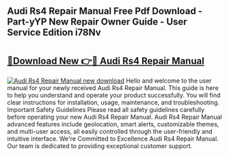 ## Audi Rs4 Repair Manual Free Pdf Download - Part-yYP New Repair Owner Guide - User Service Edition i78Nv

# <h2><a href="http://bc52364.oget.top/?id=Audi+Rs4+Repair+Manual">🔗Download New 👉🔴 Audi Rs4 Repair Manual</a></h2>

[![Audi Rs4 Repair Manual new download](https://i.imgur.com/5g1atiW.png)](http://bc52364.oget.top/?id=Audi+Rs4+Repair+Manual)
Hello and welcome to the user manual for your newly received Audi Rs4 Repair Manual. This guide is here to help you understand and operate your product successfully. You will find clear instructions for installation, usage, maintenance, and troubleshooting. Important Safety Guidelines Please read all safety guidelines carefully before operating your new Audi Rs4 Repair Manual. Audi Rs4 Repair Manual advanced features include geolocation, smart alerts, customizable themes, and multi-user access, all easily controlled through the user-friendly and intuitive interface. We're Committed to Excellence Audi Rs4 Repair Manual. Our team is dedicated to providing exceptional customer support.
